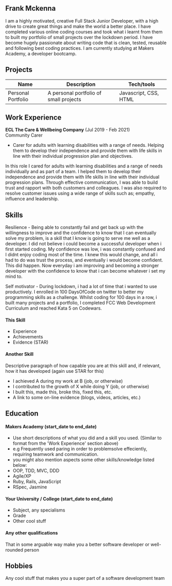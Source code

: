 ## Frank Mckenna

I am a highly motivated, creative Full Stack Junior Developer, with a high drive to create great things and make the world a better place. I have completed various online coding courses and took what i learnt from them to built my portfolio of small projects over the lockdown period. I have become hugely passionate about writing code that is clean, tested,  reusable and following best coding practices. I am currently studying at Makers Academy, a developer bootcamp.

## Projects

| Name                         | Description                           | Tech/tools        |
| ---------------------------- | ------------------------------------- | ----------------- |
| Personal Portfolio          | A personal portfolio of small projects | Javascript, CSS, HTML         |

## Work Experience

**ECL The Care & Wellbeing Company** (Jul 2019 - Feb 2021)  
Community Carer

- Carer for adults with learning disabilities with a range of needs. Helping them to develop their independence and provide them with life skills in line with their individual progression plan and objectives.

In this role I cared for adults with learning disabilities and a range of needs individually and as part of a team. I helped them to develop their independence and provide them with life skills in line with their individual progression plans. Through effective communication, I was able to build trust and rapport with both customers and colleagues. I was also required to resolve customer issues using a wide range of skills such as; empathy, influence and leadership.


## Skills

Resilience - Being able to constantly fail and get back up with the willingness to improve and the confidence to know that I can eventually solve my problem, is a skill that I know is going to serve me well as a developer.
I did not believe i could become a successful developer when i first started coding. My confidence was low, i was constantly confused and I didnt enjoy coding most of the time. 
I knew this would change, and all i had to do was trust the process, and eventually i would become confident. This did happen. Now everyday i am improving and becoming a stronger developer with the confidence to know that i can become whatever i set my mind to.

Self motivator - During lockdown, i had a lot of time that i wanted to use productively. I enrolled in 100 DaysOfCode on twitter to better my programming skills as a challenge. Whilst coding for 100 days in a row, i built many projects and a portfolio, I completed FCC Web Development Curriculum and reached Kata 5 on Codewars.
 

#### This Skill

- Experience
- Achievements
- Evidence (STAR)

#### Another Skill

Descriptive paragraph of how capable you are at this skill and, if relevant, how it has developed (again use STAR for this)

- I achieved A during my work at B (job, or otherwise)
- I contributed to the growth of X while doing Y (job, or otherwise)
- I built this, made this, broke this, fixed this, etc.
- A link to some on-line evidence (blogs, videos, articles, etc.)

## Education

#### Makers Academy (start_date to end_date)
- Use short descriptions of what you did and a skill you used. (Similar to format from the 'Work Experience' section above)
- e.g Frequently used paring in order to problemsolve effeciently, requiring teamwork and communication.
- you might also mention aspects some other skills/knowledge listed below: 
- OOP, TDD, MVC, DDD
- Agile/XP
- Ruby, Rails, JavaScript
- RSpec, Jasmine

#### Your University / College (start_date to end_date)

- Subject, any specialisms
- Grade
- Other cool stuff

#### Any other qualifications

That in some arguable way make you a better software developer or well-rounded person

## Hobbies

Any cool stuff that makes you a super part of a software development team
